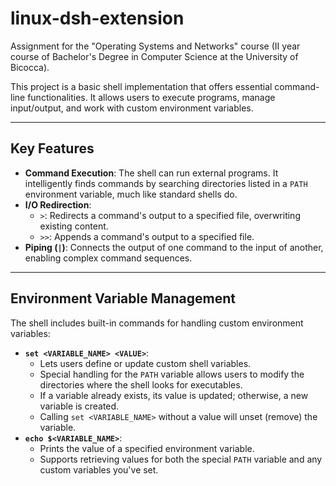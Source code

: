 # linux-dsh-extension
Assignment for the "Operating Systems and Networks" course (II year course of Bachelor's Degree in Computer Science at the University of Bicocca).

This project is a basic shell implementation that offers essential command-line functionalities. It allows users to execute programs, manage input/output, and work with custom environment variables.

---

## Key Features

* **Command Execution**: The shell can run external programs. It intelligently finds commands by searching directories listed in a `PATH` environment variable, much like standard shells do.
* **I/O Redirection**:
    * `>`: Redirects a command's output to a specified file, overwriting existing content.
    * `>>`: Appends a command's output to a specified file.
* **Piping (`|`)**: Connects the output of one command to the input of another, enabling complex command sequences.

---

## Environment Variable Management

The shell includes built-in commands for handling custom environment variables:

* **`set <VARIABLE_NAME> <VALUE>`**:
    * Lets users define or update custom shell variables.
    * Special handling for the `PATH` variable allows users to modify the directories where the shell looks for executables.
    * If a variable already exists, its value is updated; otherwise, a new variable is created.
    * Calling `set <VARIABLE_NAME>` without a value will unset (remove) the variable.
* **`echo $<VARIABLE_NAME>`**:
    * Prints the value of a specified environment variable.
    * Supports retrieving values for both the special `PATH` variable and any custom variables you've set.
